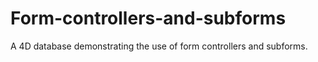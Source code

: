 # Form-controllers-and-subforms
A 4D database demonstrating the use of form controllers and subforms.

